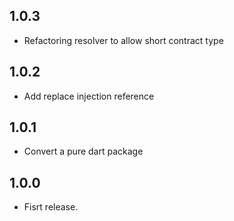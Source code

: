 ## 1.0.3
 - Refactoring resolver to allow short contract type

## 1.0.2
 - Add replace injection reference

## 1.0.1
 - Convert a pure dart package

## 1.0.0
 - Fisrt release.

